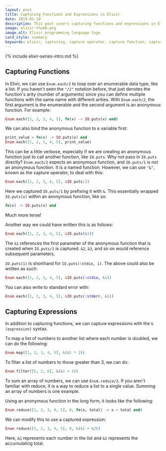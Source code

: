 ```yaml
---
layout: post
title: Capturing Functions and Expressions in Elixir
date: 2019-01-10
description: This post covers capturing functions and expressions in Elixir.
image: elixir-thumb.png
image_alt: Elixir programming language logo
card_style: summary
keywords: elixir, capturing, capture operator, capture function, capture expression
---
```


{% include elixir-series-intro.md %}

## Capturing Functions

In Elixir, we can use `Enum.each/2` to loop over an enumerable data type, like a list. If you haven't seen the `"/2"` notation before, that just denotes the function's arity (number of arguments) since you can define multiple functions with the same name with different arities. With `Enum.each/2`, the first argument is the enumerable and the second argument is an anonymous function. For example:

```elixir
Enum.each([1, 2, 3, 4, 5], fn(x) -> IO.puts(x) end)
```

We can also bind the anonymous function to a variable first:

```elixir
print_value = fn(x) -> IO.puts(x) end
Enum.each([1, 2, 3, 4, 5], print_value)
```

This can be a little verbose, especially if we are creating an anonymous function just to call another function, like `IO.puts`. Why not pass in `IO.puts` directly? `Enum.each/2` expects an anonymous function, and `IO.puts/1` is not an anonymous function. It is a named function. However, we can use `"&"`, known as the capture operator, to deal with this:

```elixir
Enum.each([1, 2, 3, 4, 5], &IO.puts/1)
```

Here we captured `IO.puts/1` by prefixing it with `&`. This essentially wrapped `IO.puts(x)` within an anonymous function, like so:

```elixir
fn(x) -> IO.puts(x) end
```

Much more terse!

Another way we could have written this is as follows:

```elixir
Enum.each([1, 2, 3, 4, 5], &IO.puts(&1))
```

The `&1` references the first parameter of the anonymous function that is created when `IO.puts/1` is captured. `&2`, `&3`, and so on would reference subsequent parameters.

`IO.puts(1)` is shorthand for `IO.puts(:stdio, 1)`. The above could also be written as such:

```elixir
Enum.each([1, 2, 3, 4, 5], &IO.puts(:stdio, &1))
```

You can also write to standard error with:

```elixir
Enum.each([1, 2, 3, 4, 5], &IO.puts(:stderr, &1))
```

## Capturing Expressions

In addition to capturing functions, we can capture expressions with the `&(expression)` syntax.

To map a list of numbers to another list where each number is doubled, we can do the following:

```elixir
Enum.map([1, 2, 3, 4, 5], &(&1 * 2))
```

To filter a list of numbers to those greater than 3, we can do:

```elixir
Enum.filter([5, 2, 6], &(&1 > 3))
```

To sum an array of numbers, we can use `Enum.reduce/3`. If you aren't familiar with reduce, it is a way to reduce a list to a single value. Summing an array of numbers is one example.

Using an anonymous function in the long form, it looks like the following:

```elixir
Enum.reduce([1, 2, 3, 4, 5], 0, fn(x, total) -> x + total end)
```

We can modify this to use a captured expression:

```elixir
Enum.reduce([1, 2, 3, 4, 5], 0, &(&1 + &2))
```

Here, `&1` represents each number in the list and `&2` represents the accumulating total.
